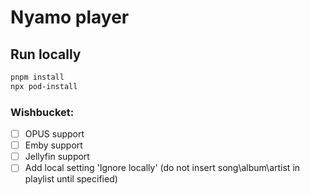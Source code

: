 # Nyamo player

## Run locally

```sh
pnpm install
npx pod-install
```

### Wishbucket:
- [ ] OPUS support
- [ ] Emby support
- [ ] Jellyfin support
- [ ] Add local setting 'Ignore locally' (do not insert song\album\artist in playlist until specified)